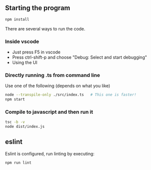 ## Starting the program

```bash
npm install
```

There are several ways to run the code.

### Inside vscode

* Just press F5 in vscode
* Press ctrl-shift-p and choose "Debug: Select and start debugging"
* Using the UI


### Directly running .ts from command line

Use one of the following (depends on what you like)

```bash
node --transpile-only ./src/index.ts   # This one is faster!
npm start
```

### Compile to javascript and then run it

```bash
tsc -b -v
node dist/index.js
```

## eslint

Eslint is configured, run linting by executing:

```bash
npm run lint
```